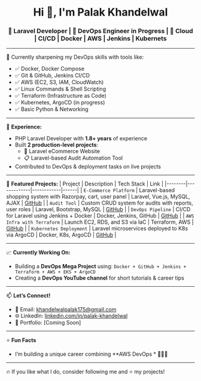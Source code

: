 <h1 align="center">Hi 👋, I'm Palak Khandelwal</h1>
<h3 align="center">🚀 Laravel Developer | 🔧 DevOps Engineer in Progress | 🎯 Cloud | CI/CD | Docker | AWS | Jenkins | Kubernets  </h3>

---

🌱 Currently sharpening my DevOps skills with tools like:

- ✅ Docker, Docker Compose
- ✅ Git & GitHub, Jenkins CI/CD
- ✅ AWS (EC2, S3, IAM, CloudWatch)
- ✅ Linux Commands & Shell Scripting
- ✅ Terraform (Infrastructure as Code)
- ✅ Kubernetes, ArgoCD (in progress)
- ✅ Basic Python & Networking

---

💼 **Experience:**
- PHP Laravel Developer with **1.8+ years** of experience
- Built **2 production-level projects**:
  - 🛒 Laravel eCommerce Website
  - 📋 Laravel-based Audit Automation Tool
- Contributed to DevOps & deployment tasks on live projects

---

📂 **Featured Projects:**
| Project | Description | Tech Stack | Link |
|--------|-------------|------------|------|
| `E-Commerce Platform` | Laravel-based shopping system with Razorpay, cart, user panel | Laravel, Vue.js, MySQL, AJAX | [GitHub](#) |
| `Audit Tool` | Custom CRUD system for audits with reports, user roles | Laravel, Bootstrap, MySQL | [GitHub](#) |
| `DevOps Pipeline` | CI/CD for Laravel using Jenkins + Docker | Docker, Jenkins, GitHub | [GitHub](#) |
| `AWS Infra with Terraform` | Launch EC2, RDS, and S3 via IaC | Terraform, AWS | [GitHub](#) |
| `Kubernetes Deployment` | Laravel microservices deployed to K8s via ArgoCD | Docker, K8s, ArgoCD | [GitHub](#) |

---

📈 **Currently Working On:**
- Building a **DevOps Mega Project** using:
  `Docker + GitHub + Jenkins + Terraform + AWS + EKS + ArgoCD`
- Creating a **DevOps YouTube channel** for short tutorials & career tips

---

📫 **Let’s Connect!**
- 📧 Email: khandelwalpalak175@gmail.com
- 🌐 LinkedIn: [linkedin.com/in/palak-khandelwal](https://www.linkedin.com/in/palak-khandelwal-036205203/)
- 💼 Portfolio: [Coming Soon]

---

⭐️ **Fun Facts**
- I’m building a unique career combining **AWS DevOps * 👩‍💻🔐
---
🔥 If you like what I do, consider following me and ⭐️ my projects!
